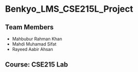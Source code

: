 # Benkyo_LMS_CSE215L_Project

## Team Members 
- Mahbubur Rahman Khan
- Mahdi Muhamad Sifat
- Rayeed Aabir Ahsan

## Course: CSE215 Lab
